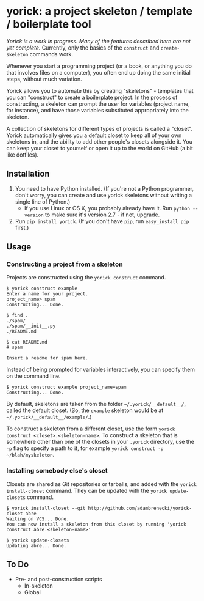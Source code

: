 # yorick: a project skeleton / template / boilerplate tool

*Yorick is a work in progress. Many of the features described here are not yet complete.* Currently, only the basics of the `construct` and `create-skeleton` commands work.

Whenever you start a programming project (or a book, or anything you do that involves files on a computer), you often end up doing the same initial steps, without much variation.

Yorick allows you to automate this by creating "skeletons" - templates that you can "construct" to create a boilerplate project. In the process of constructing, a skeleton can prompt the user for variables (project name, for instance), and have those variables substituted appropriately into the skeleton.

A collection of skeletons for different types of projects is called a "closet". Yorick automatically gives you a default closet to keep all of your own skeletons in, and the ability to add other people's closets alongside it. You can keep your closet to yourself or open it up to the world on GitHub (a bit like dotfiles).

## Installation

1. You need to have Python installed. (If you're not a Python programmer, don't worry, you can create and use yorick skeletons without writing a single line of Python.)
	- If you use Linux or OS X, you probably already have it. Run `python --version` to make sure it's version 2.7 - if not, upgrade.
2. Run `pip install yorick`. (If you don't have `pip`, run `easy_install pip` first.)

## Usage

### Constructing a project from a skeleton

Projects are constructed using the `yorick construct` command.

```
$ yorick construct example
Enter a name for your project.
project_name> spam
Constructing... Done.

$ find .
./spam/
./spam/__init__.py
./README.md

$ cat README.md
# spam

Insert a readme for spam here.
```

Instead of being prompted for variables interactively, you can specify them on the command line.

```
$ yorick construct example project_name=spam
Constructing... Done.
```

By default, skeletons are taken from the folder `~/.yorick/__default__/`, called the default closet. (So, the `example` skeleton would be at `~/.yorick/__default__/example/`.)

To construct a skeleton from a different closet, use the form `yorick construct <closet>.<skeleton-name>`. To construct a skeleton that is somewhere other than one of the closets in your `.yorick` directory, use the `-p` flag to specify a path to it, for example `yorick construct -p ~/blah/myskeleton`.

### Installing somebody else's closet

Closets are shared as Git repositories or tarballs, and added with the `yorick install-closet` command. They can be updated with the `yorick update-closets` command.

```
$ yorick install-closet --git http://github.com/adambrenecki/yorick-closet abre
Waiting on VCS... Done.
You can now install a skeleton from this closet by running 'yorick construct abre.<skeleton-name>'

$ yorick update-closets
Updating abre... Done.
```

## To Do

- Pre- and post-construction scripts
	- In-skeleton
	- Global